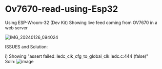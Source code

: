 # Ov7670-read-using-Esp32
Using ESP-Wroom-32 (Dev Kit) Showing live feed coming from OV7670 in a web server 

![IMG_20240126_094024](https://github.com/Mainul-Islam-07/Ov7670-read-using-Esp32/assets/78782260/d3b71e39-106e-4f84-8532-0c5791bb7a42)

ISSUES and Solution:

i) Showing "assert failed: ledc_clk_cfg_to_global_clk ledc.c:444 (false)"
Soln:
![image](https://github.com/Mainul-Islam-07/Ov7670-read-using-Esp32/assets/78782260/89272602-39e4-45c8-9d11-bf6d8b9c46b6)


